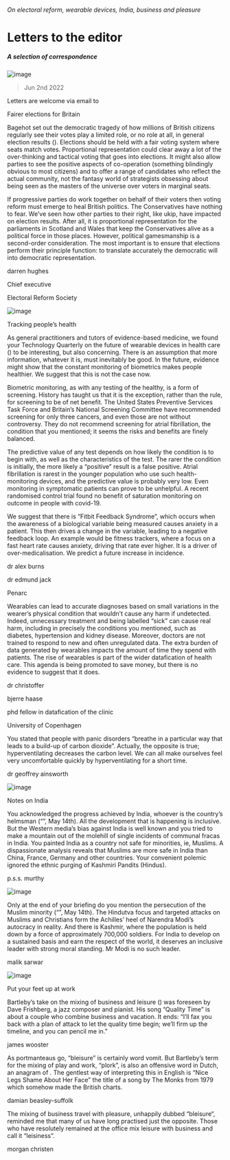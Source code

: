 ###### On electoral reform, wearable devices, India, business and pleasure
# Letters to the editor 
##### A selection of correspondence 
![image](images/20220514_BRD000.jpg) 
> Jun 2nd 2022 
Letters are welcome via email to 
Fairer elections for Britain
Bagehot set out the democratic tragedy of how millions of British citizens regularly see their votes play a limited role, or no role at all, in general election results (). Elections should be held with a fair voting system where seats match votes. Proportional representation could clear away a lot of the over-thinking and tactical voting that goes into elections. It might also allow parties to see the positive aspects of co-operation (something blindingly obvious to most citizens) and to offer a range of candidates who reflect the actual community, not the fantasy world of strategists obsessing about being seen as the masters of the universe over voters in marginal seats. 
If progressive parties do work together on behalf of their voters then voting reform must emerge to heal British politics. The Conservatives have nothing to fear. We’ve seen how other parties to their right, like ukip, have impacted on election results. After all, it is proportional representation for the parliaments in Scotland and Wales that keep the Conservatives alive as a political force in those places. However, political gamesmanship is a second-order consideration. The most important is to ensure that elections perform their principle function: to translate accurately the democratic will into democratic representation.
darren hughes
Chief executive
Electoral Reform Society

![image](images/20220507_DE_SQ_AP.jpg) 

Tracking people’s health
As general practitioners and tutors of evidence-based medicine, we found your Technology Quarterly on the future of wearable devices in health care () to be interesting, but also concerning. There is an assumption that more information, whatever it is, must inevitably be good. In the future, evidence might show that the constant monitoring of biometrics makes people healthier. We suggest that this is not the case now. 
Biometric monitoring, as with any testing of the healthy, is a form of screening. History has taught us that it is the exception, rather than the rule, for screening to be of net benefit. The United States Preventive Services Task Force and Britain’s National Screening Committee have recommended screening for only three cancers, and even those are not without controversy. They do not recommend screening for atrial fibrillation, the condition that you mentioned; it seems the risks and benefits are finely balanced. 
The predictive value of any test depends on how likely the condition is to begin with, as well as the characteristics of the test. The rarer the condition is initially, the more likely a “positive” result is a false positive. Atrial fibrillation is rarest in the younger population who use such health-monitoring devices, and the predictive value is probably very low. Even monitoring in symptomatic patients can prove to be unhelpful. A recent randomised control trial found no benefit of saturation monitoring on outcome in people with covid-19. 
We suggest that there is “Fitbit Feedback Syndrome”, which occurs when the awareness of a biological variable being measured causes anxiety in a patient. This then drives a change in the variable, leading to a negative feedback loop. An example would be fitness trackers, where a focus on a fast heart rate causes anxiety, driving that rate ever higher. It is a driver of over-medicalisation. We predict a future increase in incidence. 
dr alex burns
dr edmund jack 
Penarc

Wearables can lead to accurate diagnoses based on small variations in the wearer’s physical condition that wouldn’t cause any harm if undetected. Indeed, unnecessary treatment and being labelled “sick” can cause real harm, including in precisely the conditions you mentioned, such as diabetes, hypertension and kidney disease. Moreover, doctors are not trained to respond to new and often unregulated data. The extra burden of data generated by wearables impacts the amount of time they spend with patients. The rise of wearables is part of the wider datafication of health care. This agenda is being promoted to save money, but there is no evidence to suggest that it does. 
dr christoffer 
bjerre haase
phd fellow in datafication of the clinic
University of Copenhagen
You stated that people with panic disorders “breathe in a particular way that leads to a build-up of carbon dioxide”. Actually, the opposite is true; hyperventilating decreases the carbon level. We can all make ourselves feel very uncomfortable quickly by hyperventilating for a short time.
dr geoffrey ainsworth

![image](images/20220514_LCD001.jpg) 

Notes on India
You acknowledged the progress achieved by India, whoever is the country’s helmsman (“”, May 14th). All the development that is happening is inclusive. But the Western media’s bias against India is well known and you tried to make a mountain out of the molehill of single incidents of communal fracas in India. You painted India as a country not safe for minorities, ie, Muslims. A dispassionate analysis reveals that Muslims are more safe in India than China, France, Germany and other countries. Your convenient polemic ignored the ethnic purging of Kashmiri Pandits (Hindus). 
p.s.s. murthy

![image](images/20220514_FBD001.jpg) 

Only at the end of your briefing do you mention the persecution of the Muslim minority (“”, May 14th). The Hindutva focus and targeted attacks on Muslims and Christians form the Achilles’ heel of Narendra Modi’s autocracy in reality. And there is Kashmir, where the population is held down by a force of approximately 700,000 soldiers. For India to develop on a sustained basis and earn the respect of the world, it deserves an inclusive leader with strong moral standing. Mr Modi is no such leader. 
malik sarwar

![image](images/20220507_WBD001.jpg) 

Put your feet up at work
Bartleby’s take on the mixing of business and leisure () was foreseen by Dave Frishberg, a jazz composer and pianist. His song “Quality Time” is about a couple who combine business and vacation. It ends: “I’ll fax you back with a plan of attack to let the quality time begin; we’ll firm up the timeline, and you can pencil me in.”
james wooster

As portmanteaus go, “bleisure” is certainly word vomit. But Bartleby’s term for the mixing of play and work, “plork”, is also an offensive word in Dutch, an anagram of . The gentlest way of interpreting this in English is “Nice Legs Shame About Her Face” the title of a song by The Monks from 1979 which somehow made the British charts.
damian beasley-suffolk

The mixing of business travel with pleasure, unhappily dubbed “bleisure“, reminded me that many of us have long practised just the opposite. Those who have resolutely remained at the office mix leisure with business and call it “leisiness”.
morgan christen

